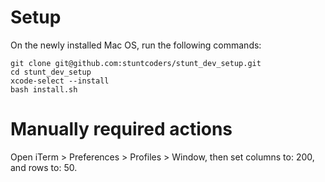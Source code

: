 # Setup

On the newly installed Mac OS, run the following commands:
```
git clone git@github.com:stuntcoders/stunt_dev_setup.git
cd stunt_dev_setup
xcode-select --install
bash install.sh
```

# Manually required actions

Open iTerm > Preferences > Profiles > Window, then set columns to: 200, and rows to: 50.
